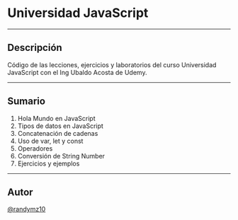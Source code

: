 # Universidad JavaScript
---
## Descripción
Código de las lecciones, ejercicios y laboratorios del curso Universidad JavaScript con el Ing Ubaldo Acosta de Udemy.

---
## Sumario

1. Hola Mundo en JavaScript
2. Tipos de datos en JavaScript
3. Concatenación de cadenas
4. Uso de var, let y const
5. Operadores
6. Conversión de String Number
7. Ejercicios y ejemplos

---
## Autor
[@randymz10](https://github.com/randymz10)